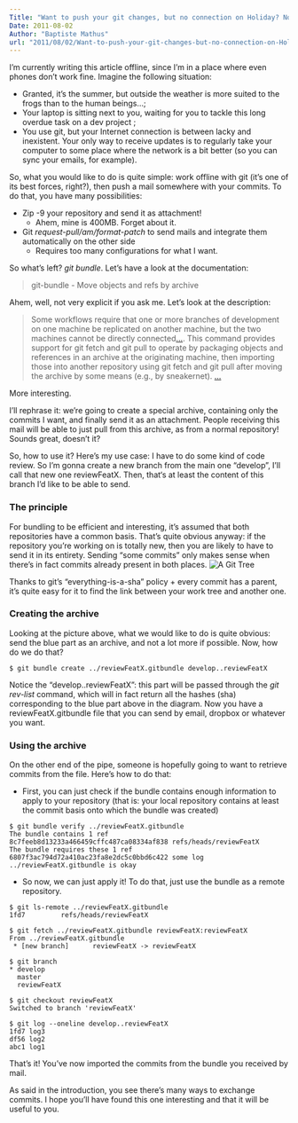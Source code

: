 ```yaml
---
Title: "Want to push your git changes, but no connection on Holiday? No worries, git bundle is here !"
Date: 2011-08-02
Author: "Baptiste Mathus"
url: "2011/08/02/Want-to-push-your-git-changes-but-no-connection-on-Holiday-No-worries-git-bundle-is-here"
---
```




I’m currently writing this article offline, since I’m in a place where
even phones don’t work fine. Imagine the following situation:

-   Granted, it’s the summer, but outside the weather is more suited to
    the frogs than to the human beings…;
-   Your laptop is sitting next to you, waiting for you to tackle this
    long overdue task on a dev project ;
-   You use git, but your Internet connection is between lacky and
    inexistent. Your only way to receive updates is to regularly take
    your computer to some place where the network is a bit better (so
    you can sync your emails, for example).

So, what you would like to do is quite simple: work offline with git
(it’s one of its best forces, right?), then push a mail somewhere with
your commits. To do that, you have many possibilities:

-   Zip -9 your repository and send it as attachment!
    -   Ahem, mine is 400MB. Forget about it.
-   Git *request-pull/am/format-patch* to send mails and integrate them
    automatically on the other side
    -   Requires too many configurations for what I want.

So what’s left? *git bundle*. Let’s have a look at the documentation:

> git-bundle - Move objects and refs by archive

Ahem, well, not very explicit if you ask me. Let’s look at the
description:

> Some workflows require that one or more branches of development on one
> machine be replicated on another machine, but the two machines cannot
> be directly connected[…](… "…"). This command provides support for git
> fetch and git pull to operate by packaging objects and references in
> an archive at the originating machine, then importing those into
> another repository using git fetch and git pull after moving the
> archive by some means (e.g., by sneakernet). […](… "…")

More interesting.

I’ll rephrase it: we’re going to create a special archive, containing
only the commits I want, and finally send it as an attachment. People
receiving this mail will be able to just pull from this archive, as from
a normal repository! Sounds great, doesn’t it?

So, how to use it? Here’s my use case: I have to do some kind of code
review. So I’m gonna create a new branch from the main one “develop”,
I’ll call that new one reviewFeatX. Then, that‘s at least the content of
this branch I’d like to be able to send.

### The principle

For bundling to be efficient and interesting, it’s assumed that both
repositories have a common basis. That’s quite obvious anyway: if the
repository you’re working on is totally new, then you are likely to have
to send it in its entirety. Sending “some commits” only makes sense when
there’s in fact commits already present in both places. ![A Git
Tree](/dotclear/public/ScreenShot055.png)

Thanks to git’s “everything-is-a-sha” policy + every commit has a
parent, it’s quite easy for it to find the link between your work tree
and another one.

### Creating the archive

Looking at the picture above, what we would like to do is quite obvious:
send the blue part as an archive, and not a lot more if possible. Now,
how do we do that?

`$ git bundle create ../reviewFeatX.gitbundle develop..reviewFeatX`

Notice the “develop..reviewFeatX”: this part will be passed through the
*git rev-list* command, which will in fact return all the hashes (sha)
corresponding to the blue part above in the diagram. Now you have a
reviewFeatX.gitbundle file that you can send by email, dropbox or
whatever you want.

### Using the archive

On the other end of the pipe, someone is hopefully going to want to
retrieve commits from the file. Here’s how to do that:

-   First, you can just check if the bundle contains enough information
    to apply to your repository (that is: your local repository contains
    at least the commit basis onto which the bundle was created)

<!-- -->

    $ git bundle verify ../reviewFeatX.gitbundle
    The bundle contains 1 ref
    8c7feeb8d13233a466459cffc487ca08334af838 refs/heads/reviewFeatX
    The bundle requires these 1 ref
    6807f3ac794d72a410ac23fa8e2dc5c0bbd6c422 some log
    ../reviewFeatX.gitbundle is okay

-   So now, we can just apply it! To do that, just use the bundle as a
    remote repository.

<!-- -->

    $ git ls-remote ../reviewFeatX.gitbundle
    1fd7         refs/heads/reviewFeatX

    $ git fetch ../reviewFeatX.gitbundle reviewFeatX:reviewFeatX
    From ../reviewFeatX.gitbundle
     * [new branch]      reviewFeatX -> reviewFeatX

    $ git branch
    * develop
      master
      reviewFeatX

    $ git checkout reviewFeatX
    Switched to branch 'reviewFeatX'

    $ git log --oneline develop..reviewFeatX
    1fd7 log3
    df56 log2
    abc1 log1

That’s it! You’ve now imported the commits from the bundle you received
by mail.

As said in the introduction, you see there’s many ways to exchange
commits. I hope you’ll have found this one interesting and that it will
be useful to you.

